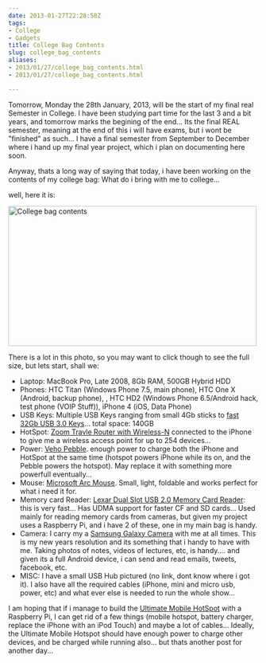 ```yaml
---
date: 2013-01-27T22:28:58Z
tags:
- College
- Gadgets
title: College Bag Contents
slug: college_bag_contents
aliases:
- 2013/01/27/college_bag_contents.html
- 2013/01/27/college_bag_contents.html

---
```

 
 
 

Tomorrow, Monday the 28th January, 2013, will be the start of my final real Semester in College. I have been studying part time for the last 3 and a bit years, and tomorrow marks the begining of the end... Its the final REAL semester, meaning at the end of this i will have exams, but i wont be "finished" as such... I have a final semester from September to December where i hand up my final year project, which i plan on documenting here soon. 

Anyway, thats a long way of saying that today, i have been working on the contents of my college bag: What do i bring with me to college... 

well, here it is:

<a href="http://www.flickr.com/photos/lsmartman/8420806885/" title="College bag contents by TiernanO, on Flickr"><img src="http://farm9.staticflickr.com/8326/8420806885_9aa2c31674.jpg" width="500" height="281" alt="College bag contents"></a>

There is a lot in this photo, so you may want to click though to see the full size, but lets start, shall we:

* Laptop: MacBook Pro, Late 2008, 8Gb RAM, 500GB Hybrid HDD
* Phones: HTC Titan (Windows Phone 7.5, main phone), HTC One X (Android, backup phone), , HTC HD2 (Windows Phone 6.5/Android hack, test phone (VOIP Stuff)), iPhone 4 (iOS, Data Phone)
* USB Keys: Multiple USB Keys ranging from small 4Gb sticks to [fast 32Gb USB 3.0 Keys][4]... total space: 140GB
* HotSpot: [Zoom Travle Router with Wireless-N][1] connected to the iPhone to give me a wireless access point for up to 254 devices...
* Power: [Veho Pebble][2]. enough power to charge both the iPhone and HotSpot at the same time (hotspot powers iPhone while its on, and the Pebble powers the hotspot). May replace it with something more powerfull eventually...
* Mouse: [Microsoft Arc Mouse][3]. Small, light, foldable and works perfect for what i need it for.
* Memory card Reader: [Lexar Dual Slot USB 2.0 Memory Card Reader][5]: this is very fast... Has UDMA support for faster CF and SD cards... Used mainly for reading memory cards from cameras, but given my project uses a Raspberry Pi, and i have 2 of these, one in my main bag is handy.
* Camera: I carry my a [Samsung Galaxy Camera][6] with me at all times. This is my new years resolution and its something that i handy to have with me. Taking photos of notes, videos of lectures, etc, is handy.... and given its a full Android device, i can send and read emails, tweets, facebook, etc.
* MISC: I have a small USB Hub pictured (no link, dont know where i got it). I also have all the required cables (iPhone, mini and micro usb, power, etc) and what ever else is needed to run the whole show... 

I am hoping that if i manage to build the [Ultimate Mobile HotSpot][7] with a Raspberry Pi, I can get rid of a few things (mobile hotspot, battery charger, replace the iPhone with an iPod Touch) and maybe a lot of cables... Ideally, the Ultimate Mobile Hotspot should have enough power to charge other devices, and be charged while running also... but thats another post for another day...


[1]:http://www.amazon.com/gp/product/B003DNYW0U/ref=as_li_ss_tl?ie=UTF8&camp=1789&creative=390957&creativeASIN=B003DNYW0U&linkCode=as2&tag=lotassmartmann00
[2]:http://www.amazon.com/gp/product/B0063W8XAS/ref=as_li_ss_tl?ie=UTF8&camp=1789&creative=390957&creativeASIN=B0063W8XAS&linkCode=as2&tag=lotassmartmann00
[3]:http://www.amazon.com/gp/product/B001C4ETU0/ref=as_li_ss_tl?ie=UTF8&camp=1789&creative=390957&creativeASIN=B001C4ETU0&linkCode=as2&tag=lotassmartmann00
[4]:http://www.amazon.com/gp/product/B005039I32/ref=as_li_ss_tl?ie=UTF8&camp=1789&creative=390957&creativeASIN=B005039I32&linkCode=as2&tag=lotassmartmann00
[5]:http://www.amazon.com/gp/product/B0013TRZI2/ref=as_li_ss_tl?ie=UTF8&camp=1789&creative=390957&creativeASIN=B0013TRZI2&linkCode=as2&tag=lotassmartmann00
[6]:http://www.amazon.com/gp/product/B008K29OHK/ref=as_li_ss_tl?ie=UTF8&camp=1789&creative=390957&creativeASIN=B008K29OHK&linkCode=as2&tag=lotassmartmann00
[7]:http://tiernanotoole.ie/2013/01/18/raspberry_pi_as_a_mobile_wifi_hotspot_-_part_1.html